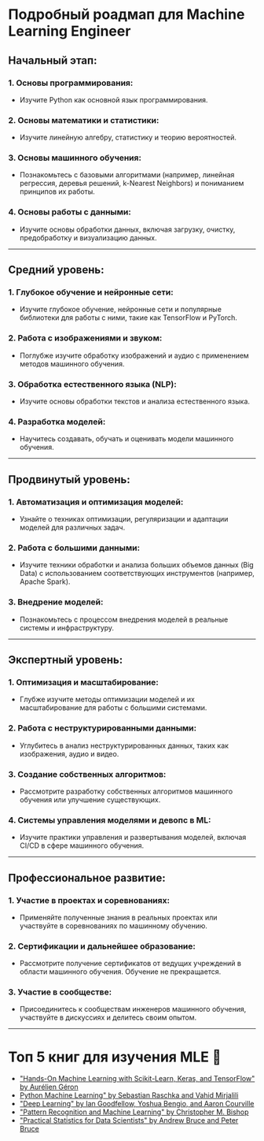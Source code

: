 # Подробный роадмап для Machine Learning Engineer

## Начальный этап:

### **1. Основы программирования:**
- Изучите Python как основной язык программирования.
### **2. Основы математики и статистики:**
- Изучите линейную алгебру, статистику и теорию вероятностей.
### **3. Основы машинного обучения:**
- Познакомьтесь с базовыми алгоритмами (например, линейная регрессия, деревья решений, k-Nearest Neighbors) и пониманием принципов их работы.
### **4. Основы работы с данными:**
- Изучите основы обработки данных, включая загрузку, очистку, предобработку и визуализацию данных.
---

## Средний уровень:

### **1. Глубокое обучение и нейронные сети:**
- Изучите глубокое обучение, нейронные сети и популярные библиотеки для работы с ними, такие как TensorFlow и PyTorch.

### **2. Работа с изображениями и звуком:**
- Поглубже изучите обработку изображений и аудио с применением методов машинного обучения.

### **3. Обработка естественного языка (NLP):**
- Изучите основы обработки текстов и анализа естественного языка.

### **4. Разработка моделей:**
- Научитесь создавать, обучать и оценивать модели машинного обучения.
---

## Продвинутый уровень:

### **1. Автоматизация и оптимизация моделей:**
- Узнайте о техниках оптимизации, регуляризации и адаптации моделей для различных задач.

### **2. Работа с большими данными:**
- Изучите техники обработки и анализа больших объемов данных (Big Data) с использованием соответствующих инструментов (например, Apache Spark).

### **3. Внедрение моделей:**
- Познакомьтесь с процессом внедрения моделей в реальные системы и инфраструктуру.
---

## Экспертный уровень:

### **1. Оптимизация и масштабирование:**
- Глубже изучите методы оптимизации моделей и их масштабирование для работы с большими системами.

### **2. Работа с неструктурированными данными:**
- Углубитесь в анализ неструктурированных данных, таких как изображения, аудио и видео.

### **3. Создание собственных алгоритмов:**
- Рассмотрите разработку собственных алгоритмов машинного обучения или улучшение существующих.

### **4. Системы управления моделями и девопс в ML:**
- Изучите практики управления и развертывания моделей, включая CI/CD в сфере машинного обучения.
---

## Профессиональное развитие:

### **1. Участие в проектах и соревнованиях:**
- Применяйте полученные знания в реальных проектах или участвуйте в соревнованиях по машинному обучению.

### **2. Сертификации и дальнейшее образование:**
- Рассмотрите получение сертификатов от ведущих учреждений в области машинного обучения. Обучение не прекращается.

### **3. Участие в сообществе:**
- Присоединитесь к сообществам инженеров машинного обучения, участвуйте в дискуссиях и делитесь своим опытом.
---

# Топ 5 книг для изучения MLE :book:
- ["Hands-On Machine Learning with Scikit-Learn, Keras, and TensorFlow" by Aurélien Géron](https://www.oreilly.com/library/view/hands-on-machine-learning/9781492032632/)
- [Python Machine Learning" by Sebastian Raschka and Vahid Mirjalili](https://www.amazon.fr/Python-Machine-Learning-scikit-learn-TensorFlow/dp/1787125939)
- ["Deep Learning" by Ian Goodfellow, Yoshua Bengio, and Aaron Courville](https://www.deeplearningbook.org/)
- ["Pattern Recognition and Machine Learning" by Christopher M. Bishop](https://www.microsoft.com/en-us/research/uploads/prod/2006/01/Bishop-Pattern-Recognition-and-Machine-Learning-2006.pdf)
- ["Practical Statistics for Data Scientists" by Andrew Bruce and Peter Bruce](https://www.oreilly.com/library/view/practical-statistics-for/9781491952955/)
